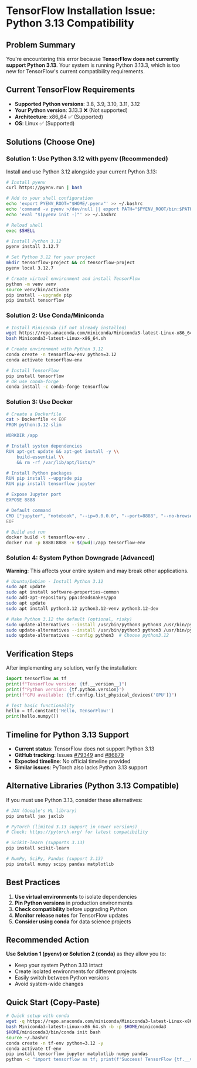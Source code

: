 # TensorFlow Installation Issue: Python 3.13 Compatibility

## Problem Summary

You're encountering this error because **TensorFlow does not currently support Python 3.13**. Your system is running Python 3.13.3, which is too new for TensorFlow's current compatibility requirements.

## Current TensorFlow Requirements

- **Supported Python versions**: 3.8, 3.9, 3.10, 3.11, 3.12
- **Your Python version**: 3.13.3 ❌ (Not supported)
- **Architecture**: x86_64 ✅ (Supported)
- **OS**: Linux ✅ (Supported)

## Solutions (Choose One)

### Solution 1: Use Python 3.12 with pyenv (Recommended)

Install and use Python 3.12 alongside your current Python 3.13:

```bash
# Install pyenv
curl https://pyenv.run | bash

# Add to your shell configuration
echo 'export PYENV_ROOT="$HOME/.pyenv"' >> ~/.bashrc
echo 'command -v pyenv >/dev/null || export PATH="$PYENV_ROOT/bin:$PATH"' >> ~/.bashrc
echo 'eval "$(pyenv init -)"' >> ~/.bashrc

# Reload shell
exec $SHELL

# Install Python 3.12
pyenv install 3.12.7

# Set Python 3.12 for your project
mkdir tensorflow-project && cd tensorflow-project
pyenv local 3.12.7

# Create virtual environment and install TensorFlow
python -m venv venv
source venv/bin/activate
pip install --upgrade pip
pip install tensorflow
```

### Solution 2: Use Conda/Miniconda

```bash
# Install Miniconda (if not already installed)
wget https://repo.anaconda.com/miniconda/Miniconda3-latest-Linux-x86_64.sh
bash Miniconda3-latest-Linux-x86_64.sh

# Create environment with Python 3.12
conda create -n tensorflow-env python=3.12
conda activate tensorflow-env

# Install TensorFlow
pip install tensorflow
# OR use conda-forge
conda install -c conda-forge tensorflow
```

### Solution 3: Use Docker

```bash
# Create a Dockerfile
cat > Dockerfile << EOF
FROM python:3.12-slim

WORKDIR /app

# Install system dependencies
RUN apt-get update && apt-get install -y \\
    build-essential \\
    && rm -rf /var/lib/apt/lists/*

# Install Python packages
RUN pip install --upgrade pip
RUN pip install tensorflow jupyter

# Expose Jupyter port
EXPOSE 8888

# Default command
CMD ["jupyter", "notebook", "--ip=0.0.0.0", "--port=8888", "--no-browser", "--allow-root"]
EOF

# Build and run
docker build -t tensorflow-env .
docker run -p 8888:8888 -v $(pwd):/app tensorflow-env
```

### Solution 4: System Python Downgrade (Advanced)

**Warning**: This affects your entire system and may break other applications.

```bash
# Ubuntu/Debian - Install Python 3.12
sudo apt update
sudo apt install software-properties-common
sudo add-apt-repository ppa:deadsnakes/ppa
sudo apt update
sudo apt install python3.12 python3.12-venv python3.12-dev

# Make Python 3.12 the default (optional, risky)
sudo update-alternatives --install /usr/bin/python3 python3 /usr/bin/python3.12 1
sudo update-alternatives --install /usr/bin/python3 python3 /usr/bin/python3.13 2
sudo update-alternatives --config python3  # Choose python3.12
```

## Verification Steps

After implementing any solution, verify the installation:

```python
import tensorflow as tf
print(f"TensorFlow version: {tf.__version__}")
print(f"Python version: {tf.python.version}")
print(f"GPU available: {tf.config.list_physical_devices('GPU')}")

# Test basic functionality
hello = tf.constant('Hello, TensorFlow!')
print(hello.numpy())
```

## Timeline for Python 3.13 Support

- **Current status**: TensorFlow does not support Python 3.13
- **GitHub tracking**: Issues [#79349](https://github.com/tensorflow/tensorflow/issues/79349) and [#86879](https://github.com/tensorflow/tensorflow/issues/86879)
- **Expected timeline**: No official timeline provided
- **Similar issues**: PyTorch also lacks Python 3.13 support

## Alternative Libraries (Python 3.13 Compatible)

If you must use Python 3.13, consider these alternatives:

```bash
# JAX (Google's ML library)
pip install jax jaxlib

# PyTorch (limited 3.13 support in newer versions)
# Check: https://pytorch.org/ for latest compatibility

# Scikit-learn (supports 3.13)
pip install scikit-learn

# NumPy, SciPy, Pandas (support 3.13)
pip install numpy scipy pandas matplotlib
```

## Best Practices

1. **Use virtual environments** to isolate dependencies
2. **Pin Python versions** in production environments
3. **Check compatibility** before upgrading Python
4. **Monitor release notes** for TensorFlow updates
5. **Consider using conda** for data science projects

## Recommended Action

**Use Solution 1 (pyenv) or Solution 2 (conda)** as they allow you to:
- Keep your system Python 3.13 intact
- Create isolated environments for different projects
- Easily switch between Python versions
- Avoid system-wide changes

## Quick Start (Copy-Paste)

```bash
# Quick setup with conda
wget -q https://repo.anaconda.com/miniconda/Miniconda3-latest-Linux-x86_64.sh
bash Miniconda3-latest-Linux-x86_64.sh -b -p $HOME/miniconda3
$HOME/miniconda3/bin/conda init bash
source ~/.bashrc
conda create -n tf-env python=3.12 -y
conda activate tf-env
pip install tensorflow jupyter matplotlib numpy pandas
python -c "import tensorflow as tf; print(f'Success! TensorFlow {tf.__version__} installed')"
```